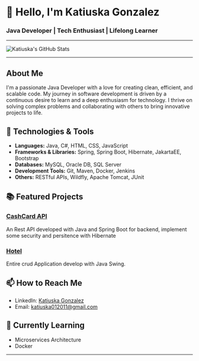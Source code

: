 # 👋 Hello, I'm Katiuska Gonzalez

### Java Developer | Tech Enthusiast | Lifelong Learner

---

![Katiuska's GitHub Stats](https://github-readme-stats.vercel.app/api?username=KatiuskaGonzalez&show_icons=true&theme=radical)

---

## About Me

I'm a passionate Java Developer with a love for creating clean, efficient, and scalable code. My journey in software development is driven by a continuous desire to learn and a deep enthusiasm for technology. I thrive on solving complex problems and collaborating with others to bring innovative projects to life.


## 🔧 Technologies & Tools

- **Languages:** Java, C#, HTML, CSS, JavaScript
- **Frameworks & Libraries:** Spring, Spring Boot, Hibernate, JakartaEE, Bootstrap
- **Databases:** MySQL, Oracle DB, SQL Server
- **Development Tools:** Git, Maven, Docker, Jenkins
- **Others:** RESTful APIs, Wildfly, Apache Tomcat, JUnit

## 📚 Featured Projects


### [CashCard API](https://github.com/katiuska012011/cashcardApiRest)
An Rest API developed with Java and Spring Boot for backend, implement some security and persitence with Hibernate

### [Hotel](https://github.com/katiuska012011/HotelAlura)
Entire crud Application develop with Java Swing.

## 📫 How to Reach Me

- LinkedIn: [Katiuska Gonzalez](https://www.linkedin.com/in/katiuskagonzalez/)
- Email: katiuska012011@gmail.com

## 🌱 Currently Learning

- Microservices Architecture
- Docker

---

